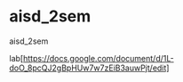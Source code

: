 # aisd_2sem
aisd_2sem

lab[https://docs.google.com/document/d/1L-doO_8pcQJ2gBpHUw7w7zEiB3auwPjt/edit]
